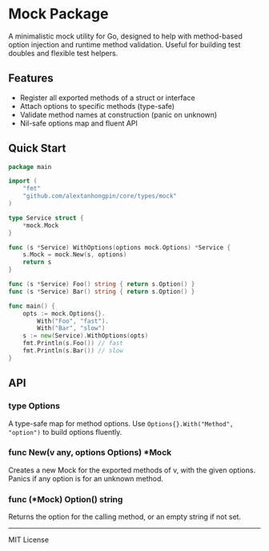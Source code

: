 # Mock Package

A minimalistic mock utility for Go, designed to help with method-based option injection and runtime method validation. Useful for building test doubles and flexible test helpers.

## Features
- Register all exported methods of a struct or interface
- Attach options to specific methods (type-safe)
- Validate method names at construction (panic on unknown)
- Nil-safe options map and fluent API

## Quick Start

```go
package main

import (
    "fmt"
    "github.com/alextanhongpin/core/types/mock"
)

type Service struct {
    *mock.Mock
}

func (s *Service) WithOptions(options mock.Options) *Service {
    s.Mock = mock.New(s, options)
    return s
}

func (s *Service) Foo() string { return s.Option() }
func (s *Service) Bar() string { return s.Option() }

func main() {
    opts := mock.Options{}.
        With("Foo", "fast").
        With("Bar", "slow")
    s := new(Service).WithOptions(opts)
    fmt.Println(s.Foo()) // fast
    fmt.Println(s.Bar()) // slow
}
```

## API

### type Options
A type-safe map for method options. Use `Options{}.With("Method", "option")` to build options fluently.

### func New(v any, options Options) *Mock
Creates a new Mock for the exported methods of v, with the given options. Panics if any option is for an unknown method.

### func (*Mock) Option() string
Returns the option for the calling method, or an empty string if not set.

---
MIT License
